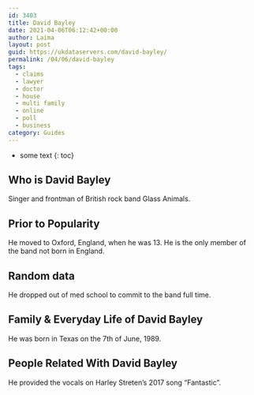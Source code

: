 ```yaml
---
id: 3403
title: David Bayley
date: 2021-04-06T06:12:42+00:00
author: Laima
layout: post
guid: https://ukdataservers.com/david-bayley/
permalink: /04/06/david-bayley
tags:
  - claims
  - lawyer
  - doctor
  - house
  - multi family
  - online
  - poll
  - business
category: Guides
---
```


* some text
{: toc}


## Who is David Bayley
                  
                  
                  
Singer and frontman of British rock band Glass Animals. 
                  
              
            
              
            
                
                
                
## Prior to Popularity
                  
                  
                  
He moved to Oxford, England, when he was 13. He is the only member of the band not born in England.
                  
              
            
              
            
                
                
                
## Random data
                  
                  
                  
He dropped out of med school to commit to the band full time. 
                  
              
            
              
            
                
                
                
## Family & Everyday Life of David Bayley
                  
                  
                  
He was born in Texas on the 7th of June, 1989. 
                  
              
            
              
            
                
                
                
## People Related With David Bayley
                  
                  
                  
He provided the vocals on Harley Streten&#8217;s 2017 song &#8220;Fantastic&#8221;.  
                  
              
            
              
            
                
              
            
              
              
            
            
              
            
          
          
          